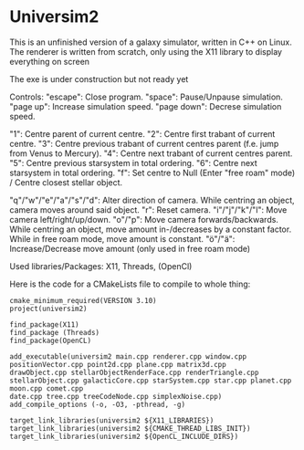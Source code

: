 # Universim2
This is an unfinished version of a galaxy simulator, written in C++ on Linux. 
The renderer is written from scratch, only using the X11 library to display everything on screen

The exe is under construction but not ready yet

Controls:
"escape": Close program. 
"space": Pause/Unpause simulation. 
"page up": Increase simulation speed. 
"page down": Decrese simulation speed. 

"1": Centre parent of current centre. 
"2": Centre first trabant of current centre. 
"3": Centre previous trabant of current centres parent (f.e. jump from Venus to Mercury). 
"4": Centre next trabant of current centres parent. 
"5": Centre previous starsystem in total ordering. 
"6": Centre next starsystem in total ordering. 
"f": Set centre to Null (Enter "free roam" mode) / Centre closest stellar object. 

"q"/"w"/"e"/"a"/"s"/"d": Alter direction of camera. While centring an object, camera moves around said object. 
"r": Reset camera. 
"i"/"j"/"k"/"l": Move camera left/right/up/down. 
"o"/"p": Move camera forwards/backwards. While centring an object, move amount in-/decreases by a constant factor. While in free roam mode, move amount is constant. 
"ö"/"ä": Increase/Decrease move amount (only used in free roam mode)

Used libraries/Packages: X11, Threads, (OpenCl)

Here is the code for a CMakeLists file to compile to whole thing:

    cmake_minimum_required(VERSION 3.10)
    project(universim2)

    find_package(X11)
    find_package (Threads)
    find_package(OpenCL)

    add_executable(universim2 main.cpp renderer.cpp window.cpp positionVector.cpp point2d.cpp plane.cpp matrix3d.cpp 
    drawObject.cpp stellarObjectRenderFace.cpp renderTriangle.cpp 
    stellarObject.cpp galacticCore.cpp starSystem.cpp star.cpp planet.cpp moon.cpp comet.cpp 
    date.cpp tree.cpp treeCodeNode.cpp simplexNoise.cpp)
    add_compile_options (-o, -O3, -pthread, -g)

    target_link_libraries(universim2 ${X11_LIBRARIES})
    target_link_libraries(universim2 ${CMAKE_THREAD_LIBS_INIT})
    target_link_libraries(universim2 ${OpenCL_INCLUDE_DIRS})
